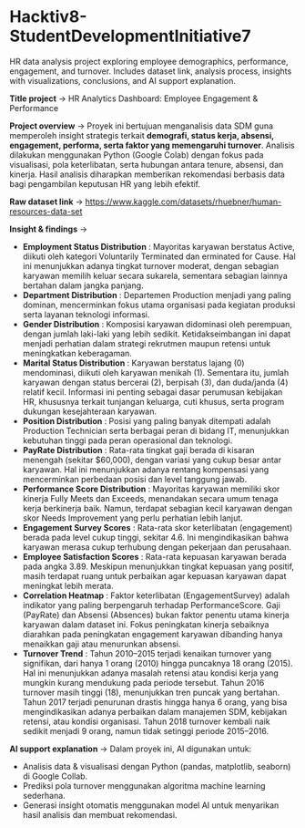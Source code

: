 # Hacktiv8-StudentDevelopmentInitiative7
HR data analysis project exploring employee demographics, performance, engagement, and turnover. Includes dataset link, analysis process, insights with visualizations, conclusions, and AI support explanation.

**Title project** → HR Analytics Dashboard: Employee Engagement & Performance

**Project overview** → Proyek ini bertujuan menganalisis data SDM guna memperoleh insight strategis terkait **demografi, status kerja, absensi, engagement, performa, serta faktor yang memengaruhi turnover**. Analisis dilakukan menggunakan Python (Google Colab) dengan fokus pada visualisasi, pola keterlibatan, serta hubungan antara tenure, absensi, dan kinerja. Hasil analisis diharapkan memberikan rekomendasi berbasis data bagi pengambilan keputusan HR yang lebih efektif.

**Raw dataset link** → https://www.kaggle.com/datasets/rhuebner/human-resources-data-set

**Insight & findings** → 
- **Employment Status Distribution** :
Mayoritas karyawan berstatus Active, diikuti oleh kategori Voluntarily Terminated dan erminated for Cause. Hal ini menunjukkan adanya tingkat turnover moderat, dengan sebagian karyawan memilih keluar secara sukarela, sementara sebagian lainnya bertahan dalam jangka panjang.
- **Department Distribution** :
Departemen Production menjadi yang paling dominan, mencerminkan fokus utama organisasi pada kegiatan produksi serta layanan teknologi informasi.
- **Gender Distribution** :
Komposisi karyawan didominasi oleh perempuan, dengan jumlah laki-laki yang lebih sedikit. Ketidakseimbangan ini dapat menjadi perhatian dalam strategi rekrutmen maupun retensi untuk meningkatkan keberagaman.
- **Marital Status Distribution** :
Karyawan berstatus lajang (0) mendominasi, diikuti oleh karyawan menikah (1). Sementara itu, jumlah karyawan dengan status bercerai (2), berpisah (3), dan duda/janda (4) relatif kecil. Informasi ini penting sebagai dasar perumusan kebijakan HR, khususnya terkait tunjangan keluarga, cuti khusus, serta program dukungan kesejahteraan karyawan.
- **Position Distribution** :
Posisi yang paling banyak ditempati adalah Production Technician serta berbagai peran di bidang IT, menunjukkan kebutuhan tinggi pada peran operasional dan teknologi.
- **PayRate Distribution** :
Rata-rata tingkat gaji berada di kisaran menengah (sekitar $60,000), dengan variasi yang cukup besar antar karyawan. Hal ini menunjukkan adanya rentang kompensasi yang mencerminkan perbedaan posisi dan level tanggung jawab.
- **Performance Score Distribution** :
Mayoritas karyawan memiliki skor kinerja Fully Meets dan Exceeds, menandakan secara umum tenaga kerja berkinerja baik. Namun, terdapat sebagian kecil karyawan dengan skor Needs Improvement yang perlu perhatian lebih lanjut.
- **Engagement Survey Scores** :
Rata-rata skor keterlibatan (engagement) berada pada level cukup tinggi, sekitar 4.6. Ini mengindikasikan bahwa karyawan merasa cukup terhubung dengan pekerjaan dan perusahaan.
- **Employee Satisfaction Scores** :
Rata-rata kepuasan karyawan berada pada angka 3.89. Meskipun menunjukkan tingkat kepuasan yang positif, masih terdapat ruang untuk perbaikan agar kepuasan karyawan dapat meningkat lebih merata.
- **Correlation Heatmap** :
Faktor keterlibatan (EngagementSurvey) adalah indikator yang paling berpengaruh terhadap PerformanceScore. Gaji (PayRate) dan Absensi (Absences) bukan faktor penentu utama kinerja karyawan dalam dataset ini. Fokus peningkatan kinerja sebaiknya diarahkan pada peningkatan engagement karyawan dibanding hanya menaikkan gaji atau menurunkan absensi.
- **Turnover Trend** :
Tahun 2010–2015 terjadi kenaikan turnover yang signifikan, dari hanya 1 orang (2010) hingga puncaknya 18 orang (2015). Hal ini menunjukkan adanya masalah retensi atau kondisi kerja yang mungkin kurang mendukung pada periode tersebut. Tahun 2016 turnover masih tinggi (18), menunjukkan tren puncak yang bertahan. Tahun 2017 terjadi penurunan drastis hingga hanya 6 orang, yang bisa mengindikasikan adanya perbaikan dalam manajemen SDM, kebijakan retensi, atau kondisi organisasi. Tahun 2018 turnover kembali naik sedikit menjadi 9 orang, namun tidak setinggi periode 2015–2016.

**AI support explanation** →
Dalam proyek ini, AI digunakan untuk:  
- Analisis data & visualisasi dengan Python (pandas, matplotlib, seaborn) di Google Collab.  
- Prediksi pola turnover menggunakan algoritma machine learning sederhana.  
- Generasi insight otomatis menggunakan model AI untuk menyarikan hasil analisis dan membuat rekomendasi.  


